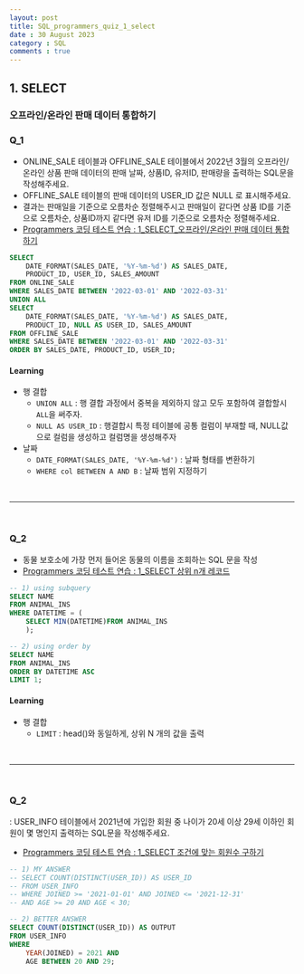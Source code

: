 ```yaml
---
layout: post
title: SQL_programmers_quiz_1_select
date : 30 August 2023
category : SQL
comments : true
---
```


## 1. SELECT
### 오프라인/온라인 판매 데이터 통합하기
### Q_1
 - ONLINE_SALE 테이블과 OFFLINE_SALE 테이블에서 2022년 3월의 오프라인/온라인 상품 판매 데이터의 판매 날짜, 상품ID, 유저ID, 판매량을 출력하는 SQL문을 작성해주세요.  
 - OFFLINE_SALE 테이블의 판매 데이터의 USER_ID 값은 NULL 로 표시해주세요.  
 - 결과는 판매일을 기준으로 오름차순 정렬해주시고 판매일이 같다면 상품 ID를 기준으로 오름차순, 상품ID까지 같다면 유저 ID를 기준으로 오름차순 정렬해주세요.  
 - [Programmers 코딩 테스트 연습 : 1_SELECT_오프라인/온라인 판매 데이터 통합하기](https://school.programmers.co.kr/learn/courses/30/lessons/131537)  

```sql
SELECT
    DATE_FORMAT(SALES_DATE, '%Y-%m-%d') AS SALES_DATE,
    PRODUCT_ID, USER_ID, SALES_AMOUNT
FROM ONLINE_SALE 
WHERE SALES_DATE BETWEEN '2022-03-01' AND '2022-03-31'
UNION ALL
SELECT
    DATE_FORMAT(SALES_DATE, '%Y-%m-%d') AS SALES_DATE,
    PRODUCT_ID, NULL AS USER_ID, SALES_AMOUNT
FROM OFFLINE_SALE
WHERE SALES_DATE BETWEEN '2022-03-01' AND '2022-03-31'
ORDER BY SALES_DATE, PRODUCT_ID, USER_ID;
```
#### Learning
 - 행 결합
   - `UNION ALL` : 행 결합 과정에서 중복을 제외하지 않고 모두 포함하여 결합할시 `ALL`을 써주자.
   - `NULL AS USER_ID` : 행결합시 특정 테이블에 공통 컬럼이 부재할 때, NULL값으로 컬럼을 생성하고 컬럼명을 생성해주자
 - 날짜 
   - `DATE_FORMAT(SALES_DATE, '%Y-%m-%d')` : 날짜 형태를 변환하기  
   - `WHERE col BETWEEN A AND B` : 날짜 범위 지정하기  


<br>

--- 

<br>

### Q_2
 - 동물 보호소에 가장 먼저 들어온 동물의 이름을 조회하는 SQL 문을 작성
 - [Programmers 코딩 테스트 연습 : 1_SELECT  상위 n개 레코드](https://school.programmers.co.kr/learn/courses/30/lessons/59405)  


```sql
-- 1) using subquery
SELECT NAME
FROM ANIMAL_INS
WHERE DATETIME = (
    SELECT MIN(DATETIME)FROM ANIMAL_INS
    );

-- 2) using order by
SELECT NAME
FROM ANIMAL_INS
ORDER BY DATETIME ASC
LIMIT 1;
```
#### Learning
 - 행 결합
   - `LIMIT` : head()와 동일하게, 상위 N 개의 값을 출력


<br>

--- 

<br>

### Q_2
 : USER_INFO 테이블에서 2021년에 가입한 회원 중 나이가 20세 이상 29세 이하인 회원이 몇 명인지 출력하는 SQL문을 작성해주세요.
  - [Programmers 코딩 테스트 연습 : 1_SELECT 조건에 맞는 회원수 구하기](https://school.programmers.co.kr/learn/courses/30/lessons/131535) 

```sql
-- 1) MY ANSWER
-- SELECT COUNT(DISTINCT(USER_ID)) AS USER_ID 
-- FROM USER_INFO
-- WHERE JOINED >= '2021-01-01' AND JOINED <= '2021-12-31'
-- AND AGE >= 20 AND AGE < 30;

-- 2) BETTER ANSWER
SELECT COUNT(DISTINCT(USER_ID)) AS OUTPUT
FROM USER_INFO
WHERE 
    YEAR(JOINED) = 2021 AND
    AGE BETWEEN 20 AND 29;

```